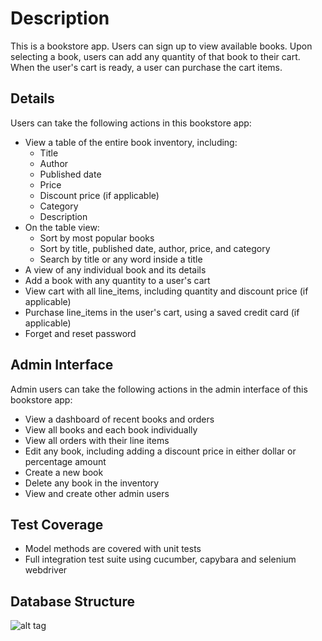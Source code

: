 # Description

This is a bookstore app. Users can sign up to view available books. Upon selecting a book, users can add any quantity of that book to their cart. When the user's cart is ready, a user can purchase the cart items.

## Details

Users can take the following actions in this bookstore app:

* View a table of the entire book inventory, including:
  - Title
  - Author  
  - Published date
  - Price
  - Discount price (if applicable)
  - Category
  - Description
* On the table view:
  - Sort by most popular books
  - Sort by title, published date, author, price, and category
  - Search by title or any word inside a title
* A view of any individual book and its details
* Add a book with any quantity to a user's cart
* View cart with all line_items, including quantity and discount price (if applicable)
* Purchase line_items in the user's cart, using a saved credit card (if applicable)
* Forget and reset password

## Admin Interface

Admin users can take the following actions in the admin interface of this bookstore app:

* View a dashboard of recent books and orders
* View all books and each book individually
* View all orders with their line items
* Edit any book, including adding a discount price in either dollar or percentage amount
* Create a new book
* Delete any book in the inventory
* View and create other admin users

## Test Coverage

* Model methods are covered with unit tests
* Full integration test suite using cucumber, capybara and selenium webdriver

## Database Structure

![alt tag](https://github.com/smashingboxes/ruti-bookstore/blob/admin_abilities/bookstore_database.png)
